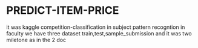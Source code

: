 # PREDICT-ITEM-PRICE
it was kaggle competition-classification in subject pattern recogntion in faculty 
we have three dataset train,test,sample_submission 
and it was two miletone as in the 2 doc 
